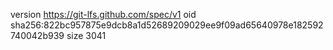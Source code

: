 version https://git-lfs.github.com/spec/v1
oid sha256:822bc957875e9dcb8a1d52689209029ee9f09ad65640978e182592740042b939
size 3041
